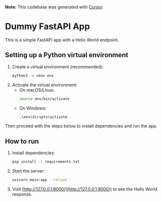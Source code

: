 **Note:** This codebase was generated with [Cursor](https://www.cursor.so/).

# Dummy FastAPI App

This is a simple FastAPI app with a Hello World endpoint.

## Setting up a Python virtual environment

1. Create a virtual environment (recommended):
   ```bash
   python3 -m venv env
   ```
2. Activate the virtual environment:
   - On macOS/Linux:
     ```bash
     source env/bin/activate
     ```
   - On Windows:
     ```cmd
     .\env\Scripts\activate
     ```

Then proceed with the steps below to install dependencies and run the app.

## How to run

1. Install dependencies:
   ```bash
   pip install -r requirements.txt
   ```
2. Start the server:
   ```bash
   uvicorn main:app --reload
   ```
3. Visit [http://127.0.0.1:8000/](http://127.0.0.1:8000/) to see the Hello World response. 